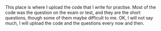 This place is where I upload the code that I write for practise.
Most of the code was the question on the exam or test, and they are the short questions, though some of them maybe difficult to me.
OK, I will not say much, I will upload the code and the questions every now and then.
